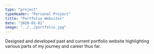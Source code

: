 ```yaml
---
type: "project"
typeHeader: "Personal Project"
title: "Portfolio Websites"
date: "2020-01-01"
image: "../../portfolio.jpg"
---
```


Designed and developed past and current portfolio website highlighting various parts of my journey and career thus far.
